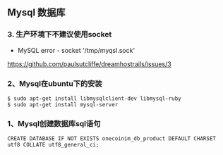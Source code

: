 Mysql 数据库
------------------

### 3. 生产环境下不建议使用socket

* MySQL error - socket '/tmp/myqsl.sock'

https://github.com/paulsutcliffe/dreamhostrails/issues/3

### 2、Mysql在ubuntu下的安装

    $ sudo apt-get install libmysqlclient-dev libmysql-ruby
    $ sudo apt-get install mysql-server

### 1、Mysql创建数据库sql语句

    CREATE DATABASE IF NOT EXISTS onecoinim_db_product DEFAULT CHARSET utf8 COLLATE utf8_general_ci;

